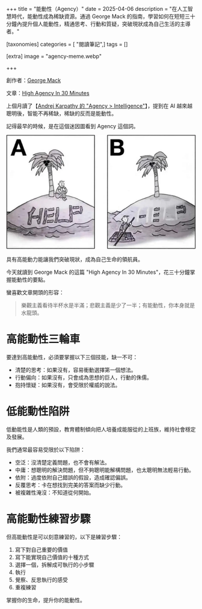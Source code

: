 +++
title = "能動性（Agency）"
date = 2025-04-06
description = "在人工智慧時代，能動性成為稀缺資源。通過 George Mack 的指南，學習如何在短短三十分鐘內提升個人能動性，精通思考、行動和質疑，突破現狀成為自己生活的主導者。"

[taxonomies]
categories = [ "閱讀筆記",]
tags = []

[extra]
image = "agency-meme.webp"

+++

創作者：[George Mack](https://www.george-mack.com/)

文章：[High Agency In 30 Minutes](https://www.highagency.com/)

上個月讀了【[Andrej Karpathy 的 "Agency > Intelligence"](https://x.com/karpathy/status/1894099637218545984)】，提到在 AI 越來越聰明後，智能不再稀缺，稀缺的反而是能動性。

記得最早的時候，是在這個迷因圖看到 Agency 這個詞。

![](agency-meme.webp)

具有高能動力能讓我們突破現狀，成為自己生命的領航員。

今天就讀到 George Mack 的這篇 "High Agency In 30 Minutes"，花三十分鐘掌握能動性的要點。

蠻喜歡文章開頭的形容：

> 樂觀主義看待半杯水是半滿；悲觀主義是少了一半；有能動性，你本身就是水龍頭。

# 高能動性三輪車

要達到高能動性，必須要掌握以下三個技能，缺一不可：
- 清楚的思考：如果沒有，容易衝動選擇第一個想法。
- 行動偏向：如果沒有，只會成為思想的巨人，行動的侏儒。
- 抱持懷疑：如果沒有，會受限於權威的說法。

# 低能動性陷阱

低動能性是人類的預設，教育體制傾向把人培養成能服從的上班族，維持社會穩定及發展。

我們通常最容易受限於以下陷阱：

- 空泛：沒清楚定義問題，也不會有解法。
- 中庸：想聰明的解決問題，但不夠聰明能解構問題，也太聰明無法輕易行動。
- 依附：過度依附自己錯誤的假設，造成確認偏誤。
- 反覆思考：卡在想找到完美的答案而缺少行動。
- 被複雜性淹沒：不知道從何開始。

# 高能動性練習步驟

但高能動性是可以刻意練習的，以下是練習步驟：

1. 寫下對自己重要的價值
2. 寫下能實現自己價值的十種方式
3. 選擇一個，拆解成可執行的小步驟
4. 執行
5. 覺察、反思執行的感受
6. 重複練習

掌握你的生命，提升你的能動性。
